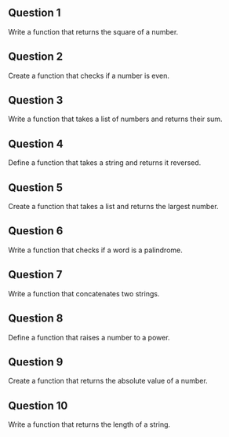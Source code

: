 ## Question 1

Write a function that returns the square of a number.

## Question 2

Create a function that checks if a number is even.

## Question 3

Write a function that takes a list of numbers and returns their sum.

## Question 4

Define a function that takes a string and returns it reversed.

## Question 5

Create a function that takes a list and returns the largest number.

## Question 6

Write a function that checks if a word is a palindrome.

## Question 7

Write a function that concatenates two strings.

## Question 8

Define a function that raises a number to a power.

## Question 9 

Create a function that returns the absolute value of a number.

## Question 10 

Write a function that returns the length of a string.
